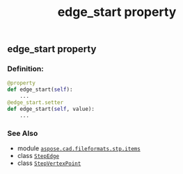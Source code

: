 ﻿---
title: edge_start property
second_title: Aspose.CAD for Python via .NET API References
description: 
type: docs
weight: 40
url: /python-net/aspose.cad.fileformats.stp.items/stepedge/edge_start/
is_root: false
---

## edge_start property

### Definition:
```python
@property
def edge_start(self):
    ...
@edge_start.setter
def edge_start(self, value):
    ...
```

### See Also
* module [`aspose.cad.fileformats.stp.items`](../../)
* class [`StepEdge`](/cad/python-net/aspose.cad.fileformats.stp.items/stepedge)
* class [`StepVertexPoint`](/cad/python-net/aspose.cad.fileformats.stp.items/stepvertexpoint)
